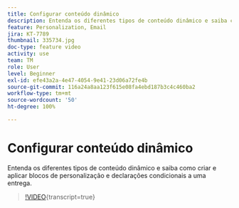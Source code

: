 ```yaml
---
title: Configurar conteúdo dinâmico
description: Entenda os diferentes tipos de conteúdo dinâmico e saiba como criar e aplicar blocos de personalização e declarações condicionais a uma entrega.
feature: Personalization, Email
jira: KT-7789
thumbnail: 335734.jpg
doc-type: feature video
activity: use
team: TM
role: User
level: Beginner
exl-id: efe43a2a-4e47-4054-9e41-23d06a72fe4b
source-git-commit: 116a24a8aa123f615e08fa4ebd187b3c4c460ba2
workflow-type: tm+mt
source-wordcount: '50'
ht-degree: 100%

---
```


# Configurar conteúdo dinâmico

Entenda os diferentes tipos de conteúdo dinâmico e saiba como criar e aplicar blocos de personalização e declarações condicionais a uma entrega.

>[!VIDEO](https://video.tv.adobe.com/v/335734?quality=12&learn=on){transcript=true}
